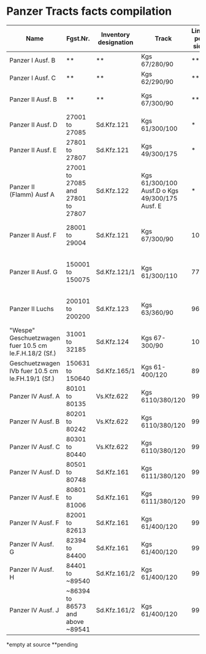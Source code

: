 # Panzer Tracts facts compilation

|Name|Fgst.Nr.|Inventory designation|Track|Links per side|Description|Panzer Tracts source|
|----|--------|--------------|-----|--------------|-----------|--------------------|
|Panzer I Ausf. B                                      |  **                                | **           | Kgs 67/280/90                                   | **  |                                      | **    |
|Panzer I Ausf. C                                      |  **                                | **           | Kgs 62/290/90                                   | **  |                                      | **    |
|Panzer II Ausf. B                                     |  **                                | **           | Kgs 67/300/90                                   | **  | 285mm wide with 90mm pitch           | **    |
|Panzer II Ausf. D                                     | 27001 to 27085                     | Sd.Kfz.121   | Kgs 61/300/100                                  | *   | *                                    |  02-3 |
|Panzer II Ausf. E                                     | 27801 to 27807                     | Sd.Kfz.121   | Kgs 49/300/175                                  | *   | *                                    |  02-3 |
|Panzer II (Flamm) Ausf A                              | 27001 to 27085 and 27801 to 27807  | Sd.Kfz.122   | Kgs 61/300/100 Ausf.D o Kgs 49/300/175 Ausf. E  | *   | *                                    |  02-3 |
|Panzer II Ausf. F                                     | 28001 to 29004                     | Sd.Kfz.121   | Kgs 67/300/90                                   | 108 | Dry pin, 285mm wide with 90mm pitch  |  02-3 |
|Panzer II Ausf. G                                     | 150001 to 150075                   | Sd.Kfz.121/1 | Kgs 61/300/110                                  |  77 | Dry pin, 300mm wide with 110mm pitch |  02-2 |
|Panzer II Luchs                                       | 200101 to 200200                   | Sd.Kfz.123   | Kgs 63/360/90                                   |  96 | Dry pin, 360mm wide with 90mm pitch  |  02-2 |
|"Wespe" Geschuetzwagen fuer 10.5 cm le.F.H.18/2 (Sf.) | 31001 to 32185                     | Sd.Kfz.124   | Kgs 67-300/90                                   | 108 | Dry pin                              |  10-1 |
|Geschuetzwagen IVb fuer 10.5 cm le.FH.19/1 (Sf.)      | 150631 to 150640                   | Sd.Kfz.165/1 | Kgs 61-400/120                                  |  89 | Dry pin                              |  10-1 |
|Panzer IV Ausf. A                                     | 80101 to 80135                     | Vs.Kfz.622   | Kgs 6110/380/120                                |  99 | Dry pin                              |    04 |
|Panzer IV Ausf. B                                     | 80201 to 80242                     | Vs.Kfz.622   | Kgs 6110/380/120                                |  99 | Dry pin                              |    04 |
|Panzer IV Ausf. C                                     | 80301 to 80440                     | Vs.Kfz.622   | Kgs 6110/380/120                                |  99 | Dry pin                              |    04 |
|Panzer IV Ausf. D                                     | 80501 to 80748                     | Sd.Kfz.161   | Kgs 6111/380/120                                |  99 | Dry pin                              |    04 |
|Panzer IV Ausf. E                                     | 80801 to 81006                     | Sd.Kfz.161   | Kgs 6111/380/120                                |  99 | Dry pin                              |    04 |
|Panzer IV Ausf. F                                     | 82001 to 82613                     | Sd.Kfz.161   | Kgs 61/400/120                                  |  99 | Dry pin                              |    04 |
|Panzer IV Ausf. G                                     | 82394 to 84400                     | Sd.Kfz.161   | Kgs 61/400/120                                  |  99 | Dry pin                              |    04 |
|Panzer IV Ausf. H                                     | 84401 to ~89540                    | Sd.Kfz.161/2 | Kgs 61/400/120                                  |  99 | Dry pin                              |    04 |
|Panzer IV Ausf. J                                     | ~86394 to 86573 and above ~89541   | Sd.Kfz.161/2 | Kgs 61/400/120                                  |  99 | Dry pin                              |    04 |

*empty at source
**pending
